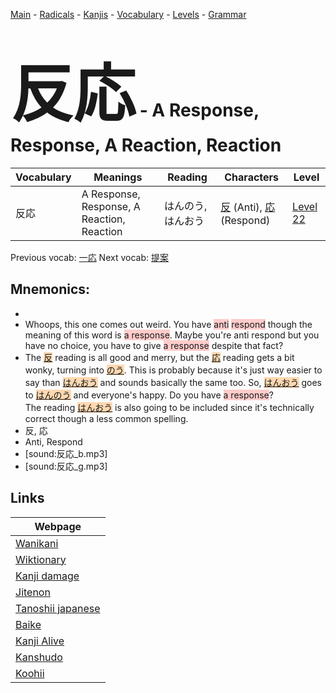 <style> bigfont {font-size: 100px}</style>
[Main](../README.md) -
[Radicals](../radicals.md) -
[Kanjis](../kanjis.md) -
[Vocabulary](../vocabulary.md) -
[Levels](../levels.md) -
[Grammar](../grammar.md)
# <bigfont> 反応</bigfont> - A Response, Response, A Reaction, Reaction 

| Vocabulary | Meanings | Reading | Characters | Level |
| --- | --- | --- | --- | --- |
| 反応 | A Response, Response, A Reaction, Reaction | はんのう, はんおう |  [反](../kanjis/反.md) (Anti), [応](../kanjis/応.md) (Respond) | [Level 22](../levels/wk_level22.md) |

Previous vocab: [一応](一応.md) Next vocab: [提案](提案.md) 

## Mnemonics:

* 
* Whoops, this one comes out weird. You have <span style="background-color:#ffcccb"> anti</span> <span style="background-color:#ffcccb"> respond</span> though the meaning of this word is <span style="background-color:#ffcccb"> a response</span>. Maybe you're anti respond but you have no choice, you have to give <span style="background-color:#ffcccb"> a response</span> despite that fact?
* The <span style="background-color:#fed8b1"> [反](https://jisho.org/search/反)</span> reading is all good and merry, but the <span style="background-color:#fed8b1"> [応](https://jisho.org/search/応)</span> reading gets a bit wonky, turning into <span style="background-color:#fed8b1"> [のう](https://jisho.org/search/のう)</span>. This is probably because it's just way easier to say than <span style="background-color:#fed8b1"> [はんおう](https://jisho.org/search/はんおう)</span> and sounds basically the same too. So, <span style="background-color:#fed8b1"> [はんおう](https://jisho.org/search/はんおう)</span> goes to <span style="background-color:#fed8b1"> [はんのう](https://jisho.org/search/はんのう)</span> and everyone's happy. Do you have <span style="background-color:#ffcccb"> a response</span>? <br />The reading <span style="background-color:#fed8b1"> [はんおう](https://jisho.org/search/はんおう)</span> is also going to be included since it's technically correct though a less common spelling.
* 反, 応
* Anti, Respond
* [sound:反応_b.mp3]
* [sound:反応_g.mp3]


## Links 

| Webpage |
| --- |
| [Wanikani          ](https://www.wanikani.com/kanji/反応) |
| [Wiktionary        ](https://en.wiktionary.org/wiki/反応) |
| [Kanji damage      ](http://www.kanjidamage.com/kanji/search?utf8=✓&q=反応) |
| [Jitenon           ](https://jitenon.com/kanji/反応) |
| [Tanoshii japanese ](https://www.tanoshiijapanese.com/dictionary/kanji.cfm?k=反応) |
| [Baike             ](https://baike.baidu.com/item/反応) |
| [Kanji Alive       ](https://app.kanjialive.com/反応) |
| [Kanshudo          ](https://www.kanshudo.com/searchmn?q=反応) |
| [Koohii            ](https://kanji.koohii.com/study/kanji/反応) |

